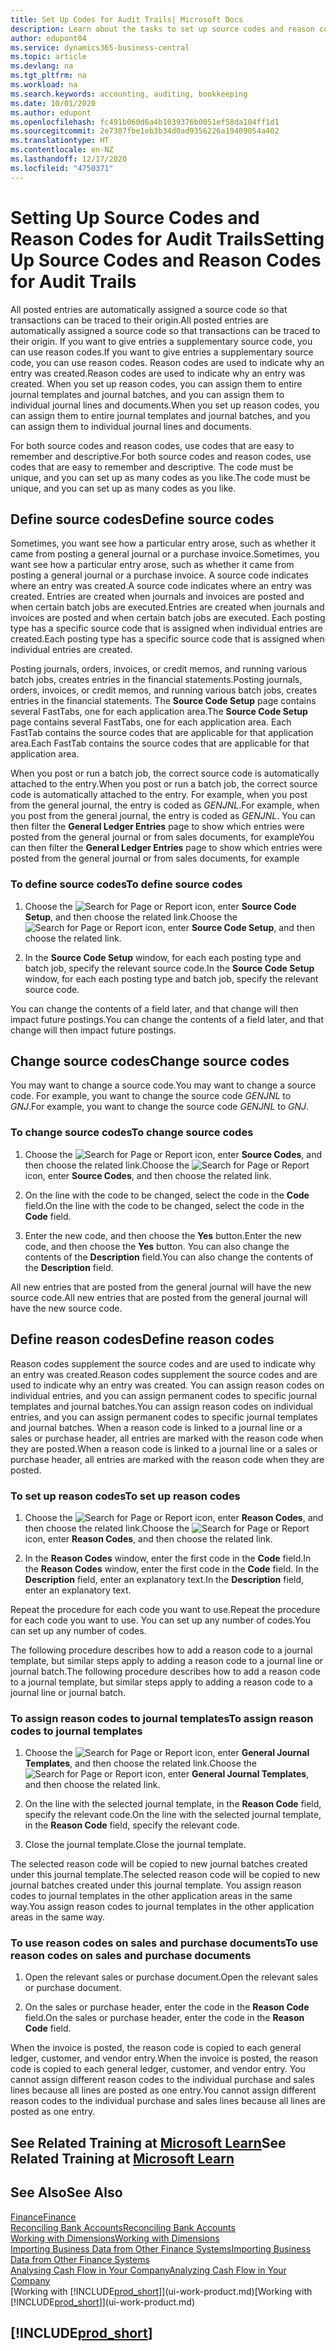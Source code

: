 ```yaml
---
title: Set Up Codes for Audit Trails| Microsoft Docs
description: Learn about the tasks to set up source codes and reason codes that you can use to track audit trails.
author: edupont04
ms.service: dynamics365-business-central
ms.topic: article
ms.devlang: na
ms.tgt_pltfrm: na
ms.workload: na
ms.search.keywords: accounting, auditing, bookkeeping
ms.date: 10/01/2020
ms.author: edupont
ms.openlocfilehash: fc491b060d6a4b1039376b0051ef58da104ff1d1
ms.sourcegitcommit: 2e7307fbe1eb3b34d0ad9356226a19409054a402
ms.translationtype: HT
ms.contentlocale: en-NZ
ms.lasthandoff: 12/17/2020
ms.locfileid: "4750371"
---
```

# <a name="setting-up-source-codes-and-reason-codes-for-audit-trails"></a><span data-ttu-id="d2bbe-103">Setting Up Source Codes and Reason Codes for Audit Trails</span><span class="sxs-lookup"><span data-stu-id="d2bbe-103">Setting Up Source Codes and Reason Codes for Audit Trails</span></span>

<span data-ttu-id="d2bbe-104">All posted entries are automatically assigned a source code so that transactions can be traced to their origin.</span><span class="sxs-lookup"><span data-stu-id="d2bbe-104">All posted entries are automatically assigned a source code so that transactions can be traced to their origin.</span></span> <span data-ttu-id="d2bbe-105">If you want to give entries a supplementary source code, you can use reason codes.</span><span class="sxs-lookup"><span data-stu-id="d2bbe-105">If you want to give entries a supplementary source code, you can use reason codes.</span></span> <span data-ttu-id="d2bbe-106">Reason codes are used to indicate why an entry was created.</span><span class="sxs-lookup"><span data-stu-id="d2bbe-106">Reason codes are used to indicate why an entry was created.</span></span> <span data-ttu-id="d2bbe-107">When you set up reason codes, you can assign them to entire journal templates and journal batches, and you can assign them to individual journal lines and documents.</span><span class="sxs-lookup"><span data-stu-id="d2bbe-107">When you set up reason codes, you can assign them to entire journal templates and journal batches, and you can assign them to individual journal lines and documents.</span></span>  

<span data-ttu-id="d2bbe-108">For both source codes and reason codes, use codes that are easy to remember and descriptive.</span><span class="sxs-lookup"><span data-stu-id="d2bbe-108">For both source codes and reason codes, use codes that are easy to remember and descriptive.</span></span> <span data-ttu-id="d2bbe-109">The code must be unique, and you can set up as many codes as you like.</span><span class="sxs-lookup"><span data-stu-id="d2bbe-109">The code must be unique, and you can set up as many codes as you like.</span></span>

## <a name="define-source-codes"></a><span data-ttu-id="d2bbe-110">Define source codes</span><span class="sxs-lookup"><span data-stu-id="d2bbe-110">Define source codes</span></span>

<span data-ttu-id="d2bbe-111">Sometimes, you want see how a particular entry arose, such as whether it came from posting a general journal or a purchase invoice.</span><span class="sxs-lookup"><span data-stu-id="d2bbe-111">Sometimes, you want see how a particular entry arose, such as whether it came from posting a general journal or a purchase invoice.</span></span> <span data-ttu-id="d2bbe-112">A source code indicates where an entry was created.</span><span class="sxs-lookup"><span data-stu-id="d2bbe-112">A source code indicates where an entry was created.</span></span> <span data-ttu-id="d2bbe-113">Entries are created when journals and invoices are posted and when certain batch jobs are executed.</span><span class="sxs-lookup"><span data-stu-id="d2bbe-113">Entries are created when journals and invoices are posted and when certain batch jobs are executed.</span></span> <span data-ttu-id="d2bbe-114">Each posting type has a specific source code that is assigned when individual entries are created.</span><span class="sxs-lookup"><span data-stu-id="d2bbe-114">Each posting type has a specific source code that is assigned when individual entries are created.</span></span>  

<span data-ttu-id="d2bbe-115">Posting journals, orders, invoices, or credit memos, and running various batch jobs, creates entries in the financial statements.</span><span class="sxs-lookup"><span data-stu-id="d2bbe-115">Posting journals, orders, invoices, or credit memos, and running various batch jobs, creates entries in the financial statements.</span></span> <span data-ttu-id="d2bbe-116">The **Source Code Setup** page contains several FastTabs, one for each application area.</span><span class="sxs-lookup"><span data-stu-id="d2bbe-116">The **Source Code Setup** page contains several FastTabs, one for each application area.</span></span> <span data-ttu-id="d2bbe-117">Each FastTab contains the source codes that are applicable for that application area.</span><span class="sxs-lookup"><span data-stu-id="d2bbe-117">Each FastTab contains the source codes that are applicable for that application area.</span></span>

<span data-ttu-id="d2bbe-118">When you post or run a batch job, the correct source code is automatically attached to the entry.</span><span class="sxs-lookup"><span data-stu-id="d2bbe-118">When you post or run a batch job, the correct source code is automatically attached to the entry.</span></span> <span data-ttu-id="d2bbe-119">For example, when you post from the general journal, the entry is coded as *GENJNL*.</span><span class="sxs-lookup"><span data-stu-id="d2bbe-119">For example, when you post from the general journal, the entry is coded as *GENJNL*.</span></span> <span data-ttu-id="d2bbe-120">You can then filter the **General Ledger Entries** page to show which entries were posted from the general journal or from sales documents, for example</span><span class="sxs-lookup"><span data-stu-id="d2bbe-120">You can then filter the **General Ledger Entries** page to show which entries were posted from the general journal or from sales documents, for example</span></span>

### <a name="to-define-source-codes"></a><span data-ttu-id="d2bbe-121">To define source codes</span><span class="sxs-lookup"><span data-stu-id="d2bbe-121">To define source codes</span></span>

1. <span data-ttu-id="d2bbe-122">Choose the ![Search for Page or Report](media/ui-search/search_small.png "Search for Page or Report icon") icon, enter **Source Code Setup**, and then choose the related link.</span><span class="sxs-lookup"><span data-stu-id="d2bbe-122">Choose the ![Search for Page or Report](media/ui-search/search_small.png "Search for Page or Report icon") icon, enter **Source Code Setup**, and then choose the related link.</span></span>  

2. <span data-ttu-id="d2bbe-123">In the **Source Code Setup** window, for each each posting type and batch job, specify the relevant source code.</span><span class="sxs-lookup"><span data-stu-id="d2bbe-123">In the **Source Code Setup** window, for each each posting type and batch job, specify the relevant source code.</span></span>  

<span data-ttu-id="d2bbe-124">You can change the contents of a field later, and that change will then impact future postings.</span><span class="sxs-lookup"><span data-stu-id="d2bbe-124">You can change the contents of a field later, and that change will then impact future postings.</span></span>

## <a name="change-source-codes"></a><span data-ttu-id="d2bbe-125">Change source codes</span><span class="sxs-lookup"><span data-stu-id="d2bbe-125">Change source codes</span></span>

<span data-ttu-id="d2bbe-126">You may want to change a source code.</span><span class="sxs-lookup"><span data-stu-id="d2bbe-126">You may want to change a source code.</span></span> <span data-ttu-id="d2bbe-127">For example, you want to change the source code *GENJNL* to *GNJ*.</span><span class="sxs-lookup"><span data-stu-id="d2bbe-127">For example, you want to change the source code *GENJNL* to *GNJ*.</span></span>

### <a name="to-change-source-codes"></a><span data-ttu-id="d2bbe-128">To change source codes</span><span class="sxs-lookup"><span data-stu-id="d2bbe-128">To change source codes</span></span>

1. <span data-ttu-id="d2bbe-129">Choose the ![Search for Page or Report](media/ui-search/search_small.png "Search for Page or Report icon") icon, enter **Source Codes**, and then choose the related link.</span><span class="sxs-lookup"><span data-stu-id="d2bbe-129">Choose the ![Search for Page or Report](media/ui-search/search_small.png "Search for Page or Report icon") icon, enter **Source Codes**, and then choose the related link.</span></span>

2. <span data-ttu-id="d2bbe-130">On the line with the code to be changed, select the code in the **Code** field.</span><span class="sxs-lookup"><span data-stu-id="d2bbe-130">On the line with the code to be changed, select the code in the **Code** field.</span></span>

3. <span data-ttu-id="d2bbe-131">Enter the new code, and then choose the **Yes** button.</span><span class="sxs-lookup"><span data-stu-id="d2bbe-131">Enter the new code, and then choose the **Yes** button.</span></span> <span data-ttu-id="d2bbe-132">You can also change the contents of the **Description** field.</span><span class="sxs-lookup"><span data-stu-id="d2bbe-132">You can also change the contents of the **Description** field.</span></span>

<span data-ttu-id="d2bbe-133">All new entries that are posted from the general journal will have the new source code.</span><span class="sxs-lookup"><span data-stu-id="d2bbe-133">All new entries that are posted from the general journal will have the new source code.</span></span>

## <a name="define-reason-codes"></a><span data-ttu-id="d2bbe-134">Define reason codes</span><span class="sxs-lookup"><span data-stu-id="d2bbe-134">Define reason codes</span></span>

<span data-ttu-id="d2bbe-135">Reason codes supplement the source codes and are used to indicate why an entry was created.</span><span class="sxs-lookup"><span data-stu-id="d2bbe-135">Reason codes supplement the source codes and are used to indicate why an entry was created.</span></span> <span data-ttu-id="d2bbe-136">You can assign reason codes on individual entries, and you can assign permanent codes to specific journal templates and journal batches.</span><span class="sxs-lookup"><span data-stu-id="d2bbe-136">You can assign reason codes on individual entries, and you can assign permanent codes to specific journal templates and journal batches.</span></span> <span data-ttu-id="d2bbe-137">When a reason code is linked to a journal line or a sales or purchase header, all entries are marked with the reason code when they are posted.</span><span class="sxs-lookup"><span data-stu-id="d2bbe-137">When a reason code is linked to a journal line or a sales or purchase header, all entries are marked with the reason code when they are posted.</span></span>  

### <a name="to-set-up-reason-codes"></a><span data-ttu-id="d2bbe-138">To set up reason codes</span><span class="sxs-lookup"><span data-stu-id="d2bbe-138">To set up reason codes</span></span>

1. <span data-ttu-id="d2bbe-139">Choose the ![Search for Page or Report](media/ui-search/search_small.png "Search for Page or Report icon")  icon, enter **Reason Codes**, and then choose the related link.</span><span class="sxs-lookup"><span data-stu-id="d2bbe-139">Choose the ![Search for Page or Report](media/ui-search/search_small.png "Search for Page or Report icon")  icon, enter **Reason Codes**, and then choose the related link.</span></span>

2. <span data-ttu-id="d2bbe-140">In the **Reason Codes** window, enter the first code in the **Code** field.</span><span class="sxs-lookup"><span data-stu-id="d2bbe-140">In the **Reason Codes** window, enter the first code in the **Code** field.</span></span> <span data-ttu-id="d2bbe-141">In the **Description** field, enter an explanatory text.</span><span class="sxs-lookup"><span data-stu-id="d2bbe-141">In the **Description** field, enter an explanatory text.</span></span>

<span data-ttu-id="d2bbe-142">Repeat the procedure for each code you want to use.</span><span class="sxs-lookup"><span data-stu-id="d2bbe-142">Repeat the procedure for each code you want to use.</span></span> <span data-ttu-id="d2bbe-143">You can set up any number of codes.</span><span class="sxs-lookup"><span data-stu-id="d2bbe-143">You can set up any number of codes.</span></span>

<span data-ttu-id="d2bbe-144">The following procedure describes how to add a reason code to a journal template, but similar steps apply to adding a reason code to a journal line or journal batch.</span><span class="sxs-lookup"><span data-stu-id="d2bbe-144">The following procedure describes how to add a reason code to a journal template, but similar steps apply to adding a reason code to a journal line or journal batch.</span></span>  

### <a name="to-assign-reason-codes-to-journal-templates"></a><span data-ttu-id="d2bbe-145">To assign reason codes to journal templates</span><span class="sxs-lookup"><span data-stu-id="d2bbe-145">To assign reason codes to journal templates</span></span>

1. <span data-ttu-id="d2bbe-146">Choose the ![Search for Page or Report](media/ui-search/search_small.png "Search for Page or Report icon")  icon, enter **General Journal Templates**, and then choose the related link.</span><span class="sxs-lookup"><span data-stu-id="d2bbe-146">Choose the ![Search for Page or Report](media/ui-search/search_small.png "Search for Page or Report icon")  icon, enter **General Journal Templates**, and then choose the related link.</span></span>

2. <span data-ttu-id="d2bbe-147">On the line with the selected journal template, in the **Reason Code** field, specify the relevant code.</span><span class="sxs-lookup"><span data-stu-id="d2bbe-147">On the line with the selected journal template, in the **Reason Code** field, specify the relevant code.</span></span>

3. <span data-ttu-id="d2bbe-148">Close the journal template.</span><span class="sxs-lookup"><span data-stu-id="d2bbe-148">Close the journal template.</span></span>

<span data-ttu-id="d2bbe-149">The selected reason code will be copied to new journal batches created under this journal template.</span><span class="sxs-lookup"><span data-stu-id="d2bbe-149">The selected reason code will be copied to new journal batches created under this journal template.</span></span> <span data-ttu-id="d2bbe-150">You assign reason codes to journal templates in the other application areas in the same way.</span><span class="sxs-lookup"><span data-stu-id="d2bbe-150">You assign reason codes to journal templates in the other application areas in the same way.</span></span>

### <a name="to-use-reason-codes-on-sales-and-purchase-documents"></a><span data-ttu-id="d2bbe-151">To use reason codes on sales and purchase documents</span><span class="sxs-lookup"><span data-stu-id="d2bbe-151">To use reason codes on sales and purchase documents</span></span>

1. <span data-ttu-id="d2bbe-152">Open the relevant sales or purchase document.</span><span class="sxs-lookup"><span data-stu-id="d2bbe-152">Open the relevant sales or purchase document.</span></span>

2. <span data-ttu-id="d2bbe-153">On the sales or purchase header, enter the code in the **Reason Code** field.</span><span class="sxs-lookup"><span data-stu-id="d2bbe-153">On the sales or purchase header, enter the code in the **Reason Code** field.</span></span>

<span data-ttu-id="d2bbe-154">When the invoice is posted, the reason code is copied to each general ledger, customer, and vendor entry.</span><span class="sxs-lookup"><span data-stu-id="d2bbe-154">When the invoice is posted, the reason code is copied to each general ledger, customer, and vendor entry.</span></span> <span data-ttu-id="d2bbe-155">You cannot assign different reason codes to the individual purchase and sales lines because all lines are posted as one entry.</span><span class="sxs-lookup"><span data-stu-id="d2bbe-155">You cannot assign different reason codes to the individual purchase and sales lines because all lines are posted as one entry.</span></span>

## <a name="see-related-training-at-microsoft-learn"></a><span data-ttu-id="d2bbe-156">See Related Training at [Microsoft Learn](/learn/paths/set-up-financial-management-dynamics-365-business-central/)</span><span class="sxs-lookup"><span data-stu-id="d2bbe-156">See Related Training at [Microsoft Learn](/learn/paths/set-up-financial-management-dynamics-365-business-central/)</span></span>

## <a name="see-also"></a><span data-ttu-id="d2bbe-157">See Also</span><span class="sxs-lookup"><span data-stu-id="d2bbe-157">See Also</span></span>

[<span data-ttu-id="d2bbe-158">Finance</span><span class="sxs-lookup"><span data-stu-id="d2bbe-158">Finance</span></span>](finance.md)  
[<span data-ttu-id="d2bbe-159">Reconciling Bank Accounts</span><span class="sxs-lookup"><span data-stu-id="d2bbe-159">Reconciling Bank Accounts</span></span>](bank-manage-bank-accounts.md)  
[<span data-ttu-id="d2bbe-160">Working with Dimensions</span><span class="sxs-lookup"><span data-stu-id="d2bbe-160">Working with Dimensions</span></span>](finance-dimensions.md)  
[<span data-ttu-id="d2bbe-161">Importing Business Data from Other Finance Systems</span><span class="sxs-lookup"><span data-stu-id="d2bbe-161">Importing Business Data from Other Finance Systems</span></span>](across-import-data-configuration-packages.md)  
[<span data-ttu-id="d2bbe-162">Analysing Cash Flow in Your Company</span><span class="sxs-lookup"><span data-stu-id="d2bbe-162">Analyzing Cash Flow in Your Company</span></span>](finance-analyze-cash-flow.md)  
<span data-ttu-id="d2bbe-163">[Working with [!INCLUDE[prod_short](includes/prod_short.md)]](ui-work-product.md)</span><span class="sxs-lookup"><span data-stu-id="d2bbe-163">[Working with [!INCLUDE[prod_short](includes/prod_short.md)]](ui-work-product.md)</span></span>  

## [!INCLUDE[prod_short](includes/free_trial_md.md)]  
